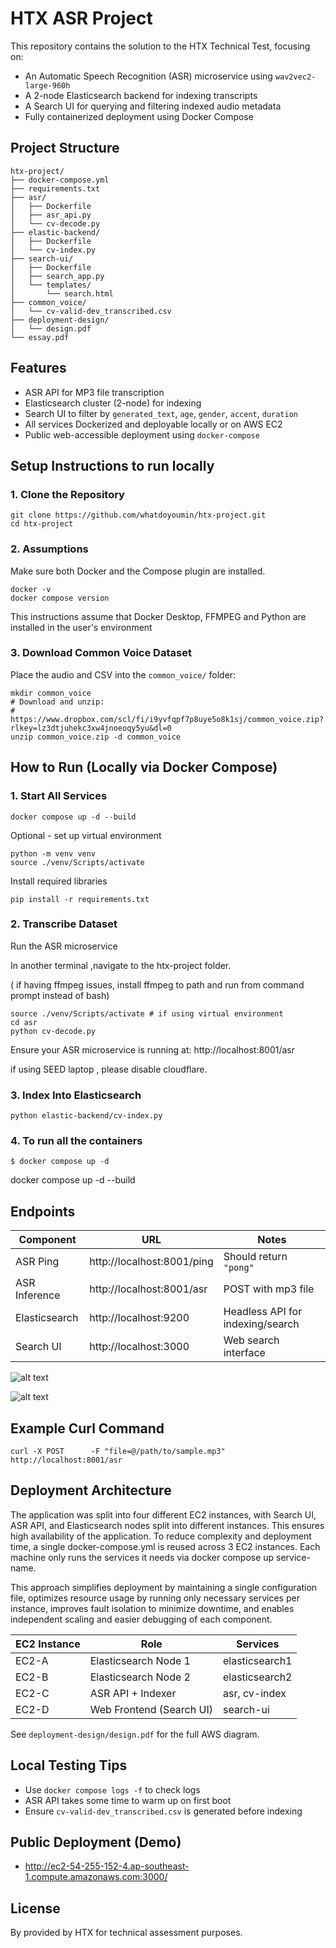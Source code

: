 # HTX ASR Project

This repository contains the solution to the HTX Technical Test, focusing on:

- An Automatic Speech Recognition (ASR) microservice using `wav2vec2-large-960h`
- A 2-node Elasticsearch backend for indexing transcripts
- A Search UI for querying and filtering indexed audio metadata
- Fully containerized deployment using Docker Compose

## Project Structure

```
htx-project/
├── docker-compose.yml
├── requirements.txt
├── asr/
│   ├── Dockerfile
│   ├── asr_api.py
│   └── cv-decode.py
├── elastic-backend/
│   ├── Dockerfile
│   └── cv-index.py
├── search-ui/
│   ├── Dockerfile
│   ├── search_app.py
│   └── templates/
│       └── search.html
├── common_voice/
│   └── cv-valid-dev_transcribed.csv
├── deployment-design/
│   └── design.pdf
└── essay.pdf
```

## Features

- ASR API for MP3 file transcription
- Elasticsearch cluster (2-node) for indexing
- Search UI to filter by `generated_text`, `age`, `gender`, `accent`, `duration`
- All services Dockerized and deployable locally or on AWS EC2
- Public web-accessible deployment using `docker-compose`

## Setup Instructions to run locally

### 1. Clone the Repository

```
git clone https://github.com/whatdoyoumin/htx-project.git
cd htx-project
```

### 2. Assumptions

Make sure both Docker and the Compose plugin are installed.

```
docker -v
docker compose version
```

This instructions assume that Docker Desktop, FFMPEG and Python are installed in the user's environment

### 3. Download Common Voice Dataset

Place the audio and CSV into the `common_voice/` folder:

```
mkdir common_voice
# Download and unzip:
# https://www.dropbox.com/scl/fi/i9yvfqpf7p8uye5o8k1sj/common_voice.zip?rlkey=lz3dtjuhekc3xw4jnoeoqy5yu&dl=0
unzip common_voice.zip -d common_voice
```

## How to Run (Locally via Docker Compose)

### 1. Start All Services

```
docker compose up -d --build
```

Optional - set up virtual environment

```
python -m venv venv
source ./venv/Scripts/activate

```

Install required libraries

```
pip install -r requirements.txt

```

### 2. Transcribe Dataset

Run the ASR microservice

In another terminal ,navigate to the htx-project folder.

( if having ffmpeg issues, install ffmpeg to path and run from command prompt instead of bash)
```
source ./venv/Scripts/activate # if using virtual environment
cd asr
python cv-decode.py

```

Ensure your ASR microservice is running at: http://localhost:8001/asr

if using SEED laptop , please disable cloudflare.



### 3. Index Into Elasticsearch

```
python elastic-backend/cv-index.py
```

### 4. To run all the containers
```
$ docker compose up -d
```
docker compose up -d --build

## Endpoints

| Component       | URL                         | Notes                             |
|----------------|------------------------------|------------------------------------|
| ASR Ping        | http://localhost:8001/ping  | Should return `"pong"`             |
| ASR Inference   | http://localhost:8001/asr   | POST with mp3 file                 |
| Elasticsearch   | http://localhost:9200       | Headless API for indexing/search   |
| Search UI       | http://localhost:3000       | Web search interface               |


![alt text](images/ping.png)

![alt text](images/sampleasr.png)

## Example Curl Command

```
curl -X POST      -F "file=@/path/to/sample.mp3"      http://localhost:8001/asr
```

## Deployment Architecture

The application was split into four different EC2 instances, with Search UI, ASR API, and Elasticsearch nodes split into different instances. This ensures high availability of the application. To reduce complexity and deployment time, a single docker-compose.yml is reused across 3 EC2 instances. Each machine only runs the services it needs via docker compose up service-name. 

This approach simplifies deployment by maintaining a single configuration file, optimizes resource usage by running only necessary services per instance, improves fault isolation to minimize downtime, and enables independent scaling and easier debugging of each component.

| EC2 Instance | Role                        | Services                |
|--------------|-----------------------------|-------------------------|
| EC2-A        | Elasticsearch Node 1        | elasticsearch1          |
| EC2-B        | Elasticsearch Node 2        | elasticsearch2          |
| EC2-C        | ASR API + Indexer           | asr, cv-index           |
| EC2-D        | Web Frontend (Search UI)    | search-ui               |

See `deployment-design/design.pdf` for the full AWS diagram.

## Local Testing Tips

- Use `docker compose logs -f` to check logs
- ASR API takes some time to warm up on first boot
- Ensure `cv-valid-dev_transcribed.csv` is generated before indexing

## Public Deployment (Demo)

- http://ec2-54-255-152-4.ap-southeast-1.compute.amazonaws.com:3000/

## License

By 
provided by HTX for technical assessment purposes.